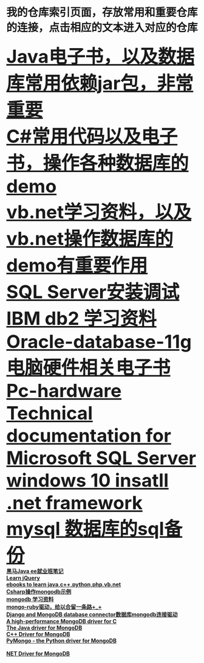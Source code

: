 # 我的仓库索引页面，存放常用和重要仓库的连接，点击相应的文本进入对应的仓库
<font size="72"><Strong>
 <a href="https://github.com/kennycaiguo/Kenny_javaebook-And-source-code">Java电子书，以及数据库常用依赖jar包，非常重要</a></br>
<a href="https://github.com/kennycaiguo/cSharp">C#常用代码以及电子书，操作各种数据库的demo</a></br>
<a href="https://github.com/kennycaiguo/vb.net">vb.net学习资料，以及vb.net操作数据库的demo有重要作用</a></br>
<a href="https://github.com/kennycaiguo/SQL-Server">SQL Server安装调试</a></br>
<a href="https://github.com/kennycaiguo/ibm-db2-Database-">IBM db2 学习资料</a></br>
<a href="https://github.com/kennycaiguo/Oracle-database-11g">Oracle-database-11g</a><br/>
<a href="https://github.com/kennycaiguo/Pc-hardware">电脑硬件相关电子书Pc-hardware</a><br/>
<a href="https://github.com/kennycaiguo/sql-docs">Technical documentation for Microsoft SQL Server</a></br>
<a href="https://github.com/kennycaiguo/win10install.net-framework">windows 10 insatll .net framework</a></br>
<a href="https://github.com/kennycaiguo/MySql">mysql 数据库的sql备份</a></br>
<Strong></font>
<a href="https://github.com/kennycaiguo/heima-Java-ee">黑马Java ee就业班笔记</a><br/>
<a href="https://github.com/kennycaiguo/learnjQuery">Learn jQuery</a><br/>
<a href="https://github.com/kennycaiguo/e-books">ebooks to learn java,c++,python,php,vb.net</a><br/>
<a href="https://github.com/kennycaiguo/Csharp-mongoDb">Csharp操作mongodb示例</a></br>
<a href="https://github.com/kennycaiguo/Learn-MongoDB">mongodb 学习资料</a></br>
<a href="https://github.com/kennycaiguo/mongo-ruby-driver">mongo-ruby驱动，给以合留一条路+_+</a></br>
<a href="https://github.com/kennycaiguo/djongo">Django and MongoDB database connector数据库mongodb连接驱动</a></br>
<a href="https://github.com/kennycaiguo/mongo-c-driver">A high-performance MongoDB driver for C</a></br>
<a href="https://github.com/kennycaiguo/mongo-java-driver">The Java driver for MongoDB</a></br>
<a href="https://github.com/kennycaiguo/mongo-cxx-driver">C++ Driver for MongoDB</a></br>
<a href="https://github.com/kennycaiguo/mongo-python-driver">PyMongo - the Python driver for MongoDB</a></br>
<a href="https://github.com/kennycaiguo/mongo-csharp-driver"></a></br>
<a href="NET Driver for MongoDB">NET Driver for MongoDB</a></br>

<a href=" "></a></br>
<a href=" "></a></br>
<a href=" "></a></br>
<a href=" "></a></br>
<a href=" "></a></br>
<a href=" "></a></br>
<a href=" "></a></br>
<a href=" "></a></br>
<a href=" "></a></br>
<a href=" "></a></br>
<a href=" "></a></br>
<a href=" "></a></br>
<a href=" "></a></br>
<a href=" "></a></br>
<a href=" "></a></br>
<a href=" "></a></br>
<a href=" "></a></br>
<a href=" "></a></br>
<a href=" "></a></br>
<a href=" "></a></br>
<a href=" "></a></br>
<a href=" "></a></br>
<a href=" "></a></br>
<a href=" "></a></br>
<a href=" "></a></br> 
